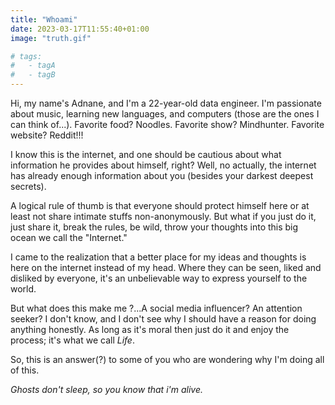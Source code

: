 ```yaml
---
title: "Whoami"
date: 2023-03-17T11:55:40+01:00
image: "truth.gif"

# tags:
#   - tagA
#   - tagB
---
```

Hi, my name's Adnane, and I'm a 22-year-old data engineer. I'm passionate about music, learning new languages, and computers (those are the ones I can think of...). Favorite food? Noodles. Favorite show? Mindhunter. Favorite website? Reddit!!!

I know this is the internet, and one should be cautious about what information he provides about himself, right? Well, no actually, the internet has already enough information about you (besides your darkest deepest secrets).

A logical rule of thumb is that everyone should protect himself here or at least not share intimate stuffs non-anonymously. But what if you just do it, just share it, break the rules, be wild, throw your thoughts into this big ocean we call the "Internet."

I came to the realization that a better place for my ideas and thoughts is here on the internet instead of my head. Where they can be seen, liked and disliked by everyone, it's an unbelievable way to express yourself to the world.

But what does this make me ?...A social media influencer? An attention seeker? I don't know, and I don't see why I should have a reason for doing anything honestly. As long as it's moral then just do it and enjoy the process; it's what we call _Life_.

So, this is an answer(?) to some of you who are wondering why I'm doing all of this.


_Ghosts don't sleep, so you know that i'm alive._